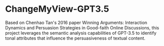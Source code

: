 # ChangeMyView-GPT3.5
 Based on Chenhao Tan's 2016 paper Winning Arguments: Interaction Dynamics and Persuasion Strategies in Good-faith Online Discussions, this project leverages the semantic analysis capabilities of GPT-3.5 to identify tonal attributes that influence the persuasiveness of textual content.
